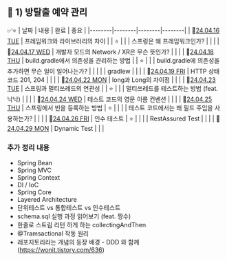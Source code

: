 ## 🚀 1) 방탈출 예약 관리

✅⭐
| 날짜 | 내용 | 완료 | 중요 |
|--------|--------|--------|--------|
| 📆[24.04.16 TUE](https://github.com/nayonsoso/WIL/blob/main/level2/1-room-escape-admin/1.md) | 프레임워크와 라이브러리의 차이  |  | ⭐ |
| | 스프링은 왜 프레임워크인가? | | |
| 📆[24.04.17 WED](https://github.com/nayonsoso/WIL/blob/main/level2/1-room-escape-admin/2.md) | 개발자 모드의 Network / XR은 무슨 뜻인가? |  |  |
| 📆[24.04.18 THU](https://github.com/nayonsoso/WIL/blob/main/level2/1-room-escape-admin/3.md) | build.gradle에서 의존성을 관리하는 방법 |  | ⭐ |
| | build.gradle에 의존성을 추가하면 무슨 일이 일어나는가? | | |
| | gradlew | | |
| 📆[24.04.19 FRI](https://github.com/nayonsoso/WIL/blob/main/level2/1-room-escape-admin/4.md) | HTTP 상태 코드 201, 204 |  |  |
| 📆[24.04.22 MON](https://github.com/nayonsoso/WIL/blob/main/level2/1-room-escape-admin/5.md) | long과 Long의 차이점 |  |  |
| 📆[24.04.23 TUE](https://github.com/nayonsoso/WIL/blob/main/level2/1-room-escape-admin/6.md) | 스프링과 멀티쓰레드의 연관성 |  | ⭐ |
| | 멀티쓰레드를 테스트하는 방법 (feat. 낙낙) | | |
| 📆[24.04.24 WED](https://github.com/nayonsoso/WIL/blob/main/level2/1-room-escape-admin/7.md) | 테스트 코드의 영문 이름 컨벤션 |  |  |
| 📆[24.04.25 THU](https://github.com/nayonsoso/WIL/blob/main/level2/1-room-escape-admin/8.md) | 스프링에서 빈을 등록하는 방법  | ⭐ |  |
| | 테스트 코드에서는 왜 필드 주입을 사용하는가?  | | |
| 📆[24.04.26 FRI](https://github.com/nayonsoso/WIL/blob/main/level2/1-room-escape-admin/9.md) | 인수 테스트 | ⭐ |  |
| | RestAssured Test | | |
| 📆[24.04.29 MON](https://github.com/nayonsoso/WIL/blob/main/level2/1-room-escape-admin/10.md) | Dynamic Test |  |  |

### 추가 정리 내용
- Spring Bean
- Spring MVC
- Spring Context
- DI / IoC
- Spring Core
- Layered Architecture
- 단위테스트 vs 통합테스트 vs 인수테스트
- schema.sql 실행 과정 읽어보기 (feat. 짱수)
- 한줄로 스트림 리턴 하게 하는 collectingAndThen
- @Tramsactional 작동 원리
- 레포지토리라는 개념의 등장 배경 - DDD 와 함께 (https://wonit.tistory.com/636) 
